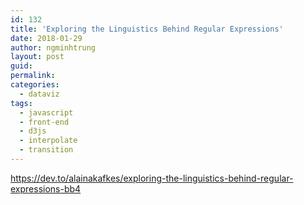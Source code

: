 ```yaml
---
id: 132
title: 'Exploring the Linguistics Behind Regular Expressions'
date: 2018-01-29
author: ngminhtrung
layout: post
guid: 
permalink: 
categories:
  - dataviz
tags:
  - javascript
  - front-end
  - d3js
  - interpolate
  - transition
---
```


https://dev.to/alainakafkes/exploring-the-linguistics-behind-regular-expressions-bb4